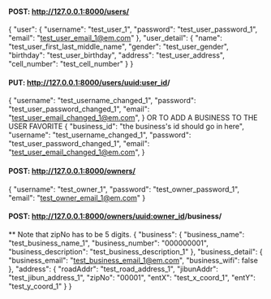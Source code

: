 #### POST: http://127.0.0.1:8000/users/
{
    "user": {
        "username": "test_user_1",
        "password": "test_user_password_1",
        "email": "test_user_email_1@em.com"
    },
    "user_detail": {
        "name": "test_user_first_last_middle_name",
        "gender": "test_user_gender",
        "birthday": "test_user_birthday",
        "address": "test_user_address",
        "cell_number": "test_cell_number"
    }
}

#### PUT: http://127.0.0.1:8000/users/<uuid:user_id>/
{
    "username": "test_username_changed_1",
    "password": "test_user_password_changed_1",
    "email": "test_user_email_changed_1@em.com",
}
OR TO ADD A BUSINESS TO THE USER FAVORITE
{
    "business_id": "the business's id should go in here",
    "username": "test_username_changed_1",
    "password": "test_user_password_changed_1",
    "email": "test_user_email_changed_1@em.com",
}

#### POST: http://127.0.0.1:8000/owners/
{
    "username": "test_owner_1",
    "password": "test_owner_password_1",
    "email": "test_owner_email_1@em.com"
}

#### POST: http://127.0.0.1:8000/owners/<uuid:owner_id>/business/
** Note that zipNo has to be 5 digits.
{
    "business": {
        "business_name": "test_business_name_1",
        "business_number": "000000001",
        "business_description": "test_business_description_1"
    },
    "business_detail": {
        "business_email": "test_business_email_1@em.com",
        "business_wifi": false
    },
    "address": {
        "roadAddr": "test_road_address_1",
        "jibunAddr": "test_jibun_address_1",
        "zipNo": "00001",
        "entX": "test_x_coord_1",
        "entY": "test_y_coord_1"
    }
}


